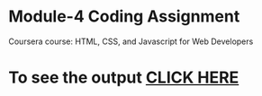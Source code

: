 

# Module-4 Coding Assignment

Coursera course: HTML, CSS, and Javascript for Web Developers

# To see the output [CLICK HERE](https://star-56.github.io/module4/)

